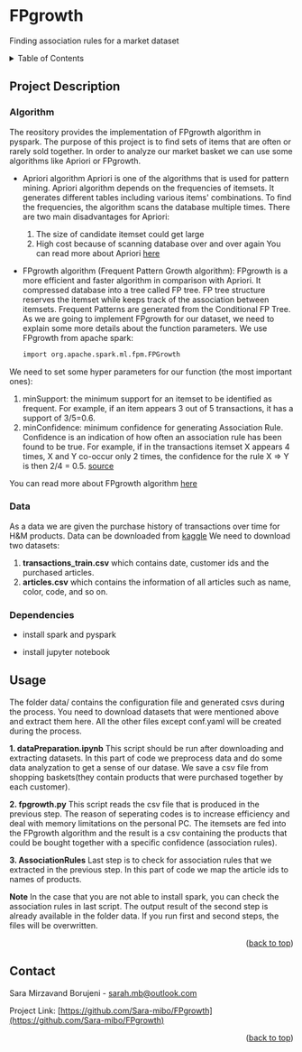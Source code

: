 # FPgrowth
Finding association rules for a market dataset

<!-- TABLE OF CONTENTS -->
<details>
  <summary>Table of Contents</summary>
  <ol>
    <li> <a href="#about-the-project">Project Description</a></li>
    <li><a href="#getting-started">Dependencies</a></li>
    <li><a href="#usage">Usage</a></li>
    <li><a href="#contact">Contact</a></li>
  </ol>
</details>

<!-- ABOUT THE PROJECT -->
## Project Description

### Algorithm
The reository provides the implementation of FPgrowth algorithm in pyspark. The purpose of this project is to find sets of items that are often or rarely sold together.
In order to analyze our market basket we can use some algorithms like Apriori or FPgrowth. 
* Apriori algorithm
	Apriori is one of the algorithms that is used for pattern mining. Apriori algorithm depends on the frequencies of itemsets. It generates different tables including various items' combinations. To find the frequencies, the algorithm scans the database multiple times. There are two main disadvantages for Apriori:
	1. The size of candidate itemset could get large
	2. High cost because of scanning database over and over again
You can read more about Apriori [here](https://www.softwaretestinghelp.com/apriori-algorithm/)

* FPgrowth algorithm (Frequent Pattern Growth algorithm):
	FPgrowth is a more efficient and faster algorithm in comparison with Apriori. It compressed database into a tree called FP tree. FP tree structure reserves the itemset while keeps track of the association between itemsets. Frequent Patterns are generated from the Conditional FP Tree.
As we are going to implement FPgrowth for our dataset, we need to explain some more details about the function parameters.
We use FPgrowth from apache spark:
  ```sh
  import org.apache.spark.ml.fpm.FPGrowth
  ```
We need to set some hyper parameters for our function (the most important ones):
1. minSupport: the minimum support for an itemset to be identified as frequent. For example, if an item appears 3 out of 5 transactions, it has a support of 3/5=0.6. 
2. minConfidence: minimum confidence for generating Association Rule. Confidence is an indication of how often an association rule has been found to be true. For example, if in the transactions itemset X appears 4 times, X and Y co-occur only 2 times, the confidence for the rule X => Y is then 2/4 = 0.5. [source](https://george-jen.gitbook.io/data-science-and-apache-spark/fp-growth)

You can read more about FPgrowth algorithm [here](https://www.softwaretestinghelp.com/fp-growth-algorithm-data-mining/) 

### Data
As a data we are given the purchase history of transactions over time for H&M products.
Data can be downloaded from [kaggle](https://www.kaggle.com/competitions/h-and-m-personalized-fashion-recommendations/data)
We need to download two datasets:
1. **transactions_train.csv** which contains date, customer ids and the purchased articles.
2. **articles.csv** which contains the information of all articles such as name, color, code, and so on.  



<!-- GETTING STARTED -->

### Dependencies

* install spark and pyspark 

* install jupyter notebook


<!-- USAGE EXAMPLES -->
## Usage

The folder data/ contains the configuration file and generated csvs during the process. You need to download datasets that were mentioned above and extract them here. All the other files except conf.yaml will be created during the process. 


**1. dataPreparation.ipynb** 
This script should be run after downloading and extracting datasets. In this part of code we preprocess data and do some data analyzation to get a sense of our datase.
We save a csv file from shopping baskets(they contain products that were purchased together by each customer).

**2. fpgrowth.py**
This script reads the csv file that is produced in the previous step. The reason of seperating codes is to increase efficiency and deal with memory limitations on the personal PC.
The itemsets are fed into the FPgrowth algorithm and the result is a csv containing the products that could be bought together with a specific confidence (association rules).

**3. AssociationRules**
Last step is to check for association rules that we extracted in the previous step. In this part of code we map the article ids to names of products.


**Note**
In the case that you are not able to install spark, you can check the association rules in last script. The output result of the second step is already available in the folder data. If you run first and second steps, the files will be overwritten.

<p align="right">(<a href="#top">back to top</a>)</p>





<!-- CONTACT -->
## Contact

Sara Mirzavand Borujeni - sarah.mb@outlook.com

Project Link: [https://github.com/Sara-mibo/FPgrowth](https://github.com/Sara-mibo/FPgrowth)

<p align="right">(<a href="#top">back to top</a>)</p>


